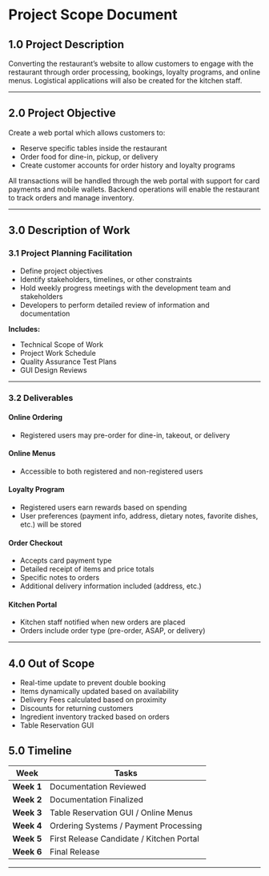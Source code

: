 # Project Scope Document

## 1.0 Project Description
Converting the restaurant’s website to allow customers to engage with the restaurant through order processing, bookings, loyalty programs, and online menus. Logistical applications will also be created for the kitchen staff.

---

## 2.0 Project Objective
Create a web portal which allows customers to:
- Reserve specific tables inside the restaurant
- Order food for dine-in, pickup, or delivery
- Create customer accounts for order history and loyalty programs

All transactions will be handled through the web portal with support for card payments and mobile wallets. Backend operations will enable the restaurant to track orders and manage inventory.

---

## 3.0 Description of Work

### 3.1 Project Planning Facilitation
- Define project objectives  
- Identify stakeholders, timelines, or other constraints  
- Hold weekly progress meetings with the development team and stakeholders  
- Developers to perform detailed review of information and documentation  

**Includes:**
- Technical Scope of Work  
- Project Work Schedule  
- Quality Assurance Test Plans  
- GUI Design Reviews  

---

### 3.2 Deliverables

#### **Online Ordering**
- Registered users may pre-order for dine-in, takeout, or delivery  

#### **Online Menus**
- Accessible to both registered and non-registered users  

#### **Loyalty Program**
- Registered users earn rewards based on spending  
- User preferences (payment info, address, dietary notes, favorite dishes, etc.) will be stored  

#### **Order Checkout**
- Accepts card payment type
- Detailed receipt of items and price totals
- Specific notes to orders   
- Additional delivery information included (address, etc.)  

#### **Kitchen Portal**
- Kitchen staff notified when new orders are placed  
- Orders include order type (pre-order, ASAP, or delivery)  

---

## 4.0 Out of Scope
- Real-time update to prevent double booking
- Items dynamically updated based on availability
- Delivery Fees calculated based on proximity
- Discounts for returning customers
- Ingredient inventory tracked based on orders
- Table Reservation GUI

## 5.0 Timeline

| Week | Tasks |
|------|-------|
| **Week 1** | Documentation Reviewed |
| **Week 2** | Documentation Finalized |
| **Week 3** | Table Reservation GUI / Online Menus |
| **Week 4** | Ordering Systems / Payment Processing |
| **Week 5** | First Release Candidate / Kitchen Portal |
| **Week 6** | Final Release |

---
